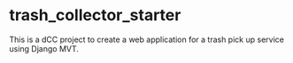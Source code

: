 # trash_collector_starter
This is a dCC project to create a web application for a trash pick up service using Django MVT.